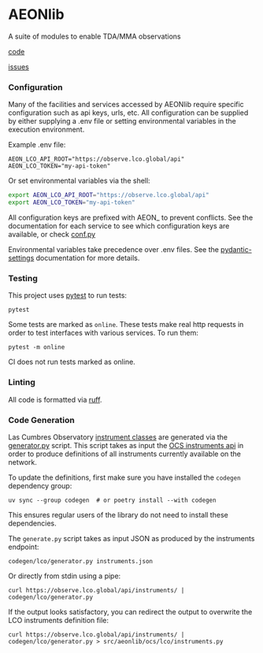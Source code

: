 # AEONlib

A suite of modules to enable TDA/MMA observations

[code](https://github.com/AEONplus/AEONlib)

[issues](https://github.com/AEONplus/AEONlib/issues)

### Configuration
Many of the facilities and services accessed by AEONlib require specific configuration such
as api keys, urls, etc. All configuration can be supplied by either supplying a .env file or
setting environmental variables in the execution environment.

Example .env file:

```
AEON_LCO_API_ROOT="https://observe.lco.global/api"
AEON_LCO_TOKEN="my-api-token"
```

Or set environmental variables via the shell:

```bash
export AEON_LCO_API_ROOT="https://observe.lco.global/api"
export AEON_LCO_TOKEN="my-api-token"
```

All configuration keys are prefixed with AEON_ to prevent conflicts. See the documentation for
each service to see which configuration keys are available, or check
[conf.py](src/aeonlib/conf.py)

Environmental variables take precedence over .env files. See the
[pydantic-settings](https://docs.pydantic.dev/latest/concepts/pydantic_settings/) documentation
for more details.


### Testing
This project uses [pytest](https://docs.pytest.org/) to run tests:

```shell
pytest
```

Some tests are marked as `online`. These tests make real http requests in order
to test interfaces with various services. To run them:

```shell
pytest -m online
```

CI does not run tests marked as online.

### Linting
All code is formatted via [ruff](https://astral.sh/ruff).

### Code Generation
Las Cumbres Observatory [instrument classes](src/aeonlib/ocs/lco/instruments.py)
are generated via the [generator.py](codegen/lco/generator.py) script. This script
takes as input the [OCS instruments api](https://observe.lco.global/api/instruments/)
in order to produce definitions of all instruments currently available on the network.

To update the definitions, first make sure you have installed the `codegen` dependency
group:

```shell
uv sync --group codegen  # or poetry install --with codegen
```

This ensures regular users of the library do not need to install these dependencies.

The `generate.py` script takes as input JSON as produced by the instruments endpoint:

```shell
codegen/lco/generator.py instruments.json
```

Or directly from stdin using a pipe:

```shell
curl https://observe.lco.global/api/instruments/ | codegen/lco/generator.py
```

If the output looks satisfactory, you can redirect the output to overwrite the
LCO instruments definition file:

```shell
curl https://observe.lco.global/api/instruments/ | codegen/lco/generator.py > src/aeonlib/ocs/lco/instruments.py
```
